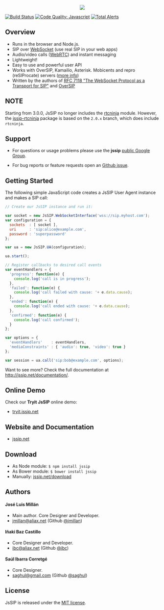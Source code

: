 <p align="center"><a href="http://jssip.net"><img src="http://jssip.net/images/jssip-banner-new.png"/></a></p>

[![Build Status](https://travis-ci.org/versatica/JsSIP.png?branch=new-design)](https://travis-ci.org/versatica/JsSIP)
[![Code Quality: Javascript](https://img.shields.io/lgtm/grade/javascript/g/versatica/JsSIP.svg?logo=lgtm&logoWidth=18)](https://lgtm.com/projects/g/versatica/JsSIP/context:javascript)
[![Total Alerts](https://img.shields.io/lgtm/alerts/g/versatica/JsSIP.svg?logo=lgtm&logoWidth=18)](https://lgtm.com/projects/g/versatica/JsSIP/alerts)

## Overview

* Runs in the browser and Node.js.
* SIP over [WebSocket](http://jssip.net/documentation/misc/sip_websocket/) (use real SIP in your web apps)
* Audio/video calls ([WebRTC](http://jssip.net/documentation/misc/webrtc)) and instant messaging
* Lightweight!
* Easy to use and powerful user API
* Works with OverSIP, Kamailio, Asterisk. Mobicents and repro (reSIProcate) servers ([more info](http://jssip.net/documentation/misc/interoperability))
* Written by the authors of [RFC 7118 "The WebSocket Protocol as a Transport for SIP"](http://tools.ietf.org/html/rfc7118) and [OverSIP](http://oversip.net)


## NOTE

Starting from 3.0.0, JsSIP no longer includes the [rtcninja](https://github.com/eface2face/rtcninja.js/) module. However, the [jssip-rtcninja](https://www.npmjs.com/package/jssip-rtcninja) package is based on the `2.0.x` branch, which does include `rtcninja`.


## Support

* For questions or usage problems please use the **jssip** [public Google Group](https://groups.google.com/forum/#!forum/jssip).

* For bug reports or feature requests open an [Github issue](https://github.com/versatica/JsSIP/issues).


## Getting Started

The following simple JavaScript code creates a JsSIP User Agent instance and makes a SIP call:

```javascript
// Create our JsSIP instance and run it:

var socket = new JsSIP.WebSocketInterface('wss://sip.myhost.com');
var configuration = {
  sockets  : [ socket ],
  uri      : 'sip:alice@example.com',
  password : 'superpassword'
};

var ua = new JsSIP.UA(configuration);

ua.start();

// Register callbacks to desired call events
var eventHandlers = {
  'progress': function(e) {
    console.log('call is in progress');
  },
  'failed': function(e) {
    console.log('call failed with cause: '+ e.data.cause);
  },
  'ended': function(e) {
    console.log('call ended with cause: '+ e.data.cause);
  },
  'confirmed': function(e) {
    console.log('call confirmed');
  }
};

var options = {
  'eventHandlers'    : eventHandlers,
  'mediaConstraints' : { 'audio': true, 'video': true }
};

var session = ua.call('sip:bob@example.com', options);
```

Want to see more? Check the full documentation at http://jssip.net/documentation/.


## Online Demo

Check our **Tryit JsSIP** online demo:

* [tryit.jssip.net](http://tryit.jssip.net)


## Website and Documentation

* [jssip.net](http://jssip.net/)


## Download

* As Node module: `$ npm install jssip`
* As Bower module: `$ bower install jssip`
* Manually: [jssip.net/download](http://jssip.net/download/)


## Authors

#### José Luis Millán

* Main author. Core Designer and Developer.
* <jmillan@aliax.net> (Github [@jmillan](https://github.com/jmillan))

#### Iñaki Baz Castillo

* Core Designer and Developer.
* <ibc@aliax.net> (Github [@ibc](https://github.com/ibc))

#### Saúl Ibarra Corretgé

* Core Designer.
* <saghul@gmail.com> (Github [@saghul](https://github.com/saghul))


## License

JsSIP is released under the [MIT license](http://jssip.net/license).
